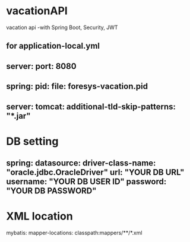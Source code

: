 # vacationAPI
vacation api -with Spring Boot, Security, JWT

## for application-local.yml
server:
  port: 8080
---
spring:
  pid:
    file: foresys-vacation.pid
---
server:
  tomcat:
    additional-tld-skip-patterns: "*.jar"
---
# DB setting
spring:
  datasource:
    driver-class-name: "oracle.jdbc.OracleDriver"
    url: "YOUR DB URL"
    username: "YOUR DB USER ID"
    password: "YOUR DB PASSWORD"
---
# XML location
mybatis:
    mapper-locations: classpath:mappers/**/*.xml
